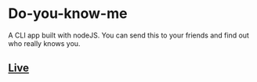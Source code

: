 # Do-you-know-me
A CLI app built with nodeJS. You can send this to your friends and find out who really knows you.

## [ Live ](https://replit.com/@TechKrats/Doyouknowme?embed=true)
